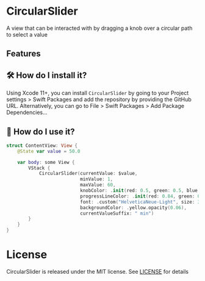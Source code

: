 # CircularSlider

A view that can be interacted with by dragging a knob over a circular path to select a value

## Features


## 🛠 How do I install it?
Using Xcode 11+, you can install `CircularSlider` by going to your Project settings > Swift Packages and add the repository by providing the GitHub URL. Alternatively, you can go to File > Swift Packages > Add Package Dependencies...

## 🚀 How do I use it?
```swift
struct ContentView: View {
    @State var value = 50.0

    var body: some View {
        VStack {
            CircularSlider(currentValue: $value,
                           minValue: 1,
                           maxValue: 60,
                           knobColor: .init(red: 0.5, green: 0.5, blue: 0.5),
                           progressLineColor: .init(red: 0.84, green: 0.93, blue: 0.09),
                           font: .custom("HelveticaNeue-Light", size: 35),
                           backgroundColor: .yellow.opacity(0.06),
                           currentValueSuffix: " min")
        }
    }
}
```

# License
CircularSlider is released under the MIT license. See [LICENSE](https://github.com/terlan98/CircularSlider/blob/main/LICENSE) for details
